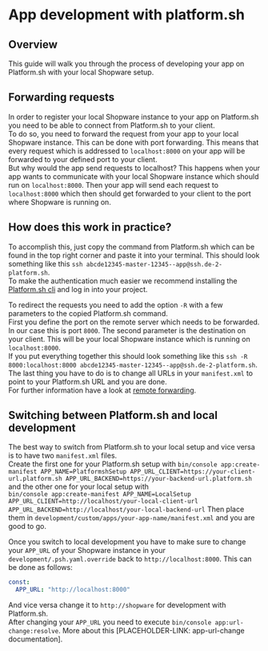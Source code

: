 # App development with platform.sh

## Overview

This guide will walk you through the process of developing your app on Platform.sh with your local Shopware setup.

## Forwarding requests

In order to register your local Shopware instance to your app on Platform.sh you need to be able to connect from Platform.sh to your client.  
To do so, you need to forward the request from your app to your local Shopware instance. This can be done with port forwarding. This means that every request which is addressed to `localhost:8000` on your app will be forwarded to your defined port to your client.  
But why would the app send requests to localhost? This happens when your app wants to communicate with your local Shopware instance which should run on `localhost:8000`. Then your app will send each request to `localhost:8000` which then should get forwarded to your client to the port where Shopware is running on.

## How does this work in practice?

To accomplish this, just copy the command from Platform.sh which can be found in the top right corner and paste it into your terminal. This should look something like this `ssh abcde12345-master-12345--app@ssh.de-2-platform.sh`.  
To make the authentication much easier we recommend installing the [Platform.sh cli](https://docs.platform.sh/development/cli.html) and log in into your project.

To redirect the requests you need to add the option `-R` with a few parameters to the copied Platform.sh command.  
First you define the port on the remote server which needs to be forwarded. In our case this is port `8000`. The second parameter is the destination on your client. This will be your local Shopware instance which is running on `localhost:8000`.  
If you put everything together this should look something like this `ssh -R 8000:localhost:8000 abcde12345-master-12345--app@ssh.de-2-platform.sh`. The last thing you have to do is to change all URLs in your `manifest.xml` to point to your Platform.sh URL and you are done.  
For further information have a look at [remote forwarding](https://www.ssh.com/ssh/tunneling/example).

## Switching between Platform.sh and local development

The best way to switch from Platform.sh to your local setup and vice versa is to have two `manifest.xml` files.  
Create the first one for your Platform.sh setup with `bin/console app:create-manifest APP_NAME=PlatformshSetup APP_URL_CLIENT=https://your-client-url.platform.sh APP_URL_BACKEND=https://your-backend-url.platform.sh` and the other one for your local setup with  
`bin/console app:create-manifest APP_NAME=LocalSetup APP_URL_CLIENT=http://localhost/your-local-client-url APP_URL_BACKEND=http://localhost/your-local-backend-url` Then place them in `development/custom/apps/your-app-name/manifest.xml` and you are good to go.

Once you switch to local development you have to make sure to change your `APP_URL` of your Shopware instance in your `development/.psh.yaml.override` back to `http://localhost:8000`. This can be done as follows:

```yaml
const:
  APP_URL: "http://localhost:8000"
```

And vice versa change it to `http://shopware` for development with Platform.sh.  
After changing your `APP_URL` you need to execute `bin/console app:url-change:resolve`. More about this \[PLACEHOLDER-LINK: app-url-change documentation\].

